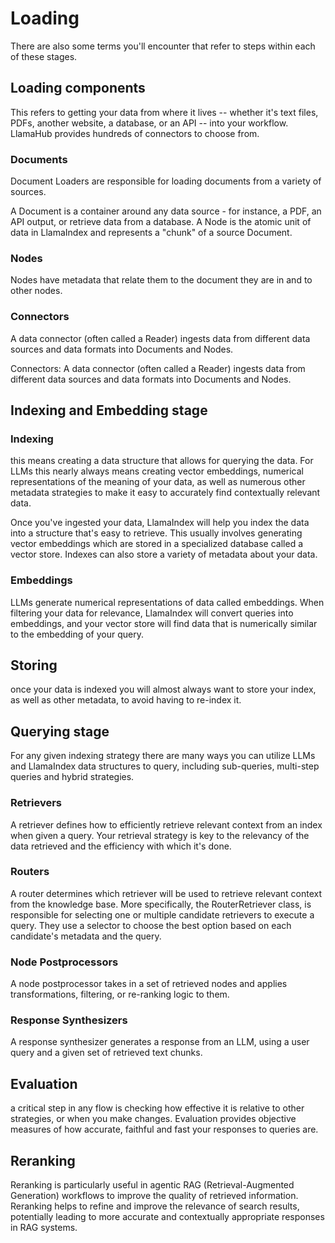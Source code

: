 # Loading

There are also some terms you'll encounter that refer to steps within each of these stages.

## Loading components
This refers to getting your data from where it lives -- whether it's text files, PDFs, another website, a database, or an API -- into your workflow. LlamaHub provides hundreds of connectors to choose from.

### Documents
Document Loaders are responsible for loading documents from a variety of sources.

A Document is a container around any data source - for instance, a PDF, an API output, or retrieve data from a database.
A Node is the atomic unit of data in LlamaIndex and represents a "chunk" of a source Document.

### Nodes

Nodes have metadata that relate them to the document they are in and to other nodes.

### Connectors

A data connector (often called a Reader) ingests data from different data sources and data formats into Documents and
Nodes.

Connectors:
A data connector (often called a Reader) ingests data from different data sources and data formats into Documents and
Nodes.

## Indexing and Embedding stage

### Indexing

this means creating a data structure that allows for querying the data. For LLMs this nearly always means creating
vector embeddings, numerical representations of the meaning of your data, as well as numerous other metadata strategies
to make it easy to accurately find contextually relevant data.

Once you've ingested your data, LlamaIndex will help you index the data into a structure that's easy to retrieve. This
usually involves generating vector embeddings which are stored in a specialized database called a vector store. Indexes
can also store a variety of metadata about your data.

### Embeddings

LLMs generate numerical representations of data called embeddings. When filtering your data for relevance, LlamaIndex
will convert queries into embeddings, and your vector store will find data that is numerically similar to the embedding
of your query.

## Storing

once your data is indexed you will almost
always want to store your index, as well as other metadata, to avoid
having to re-index it.

## Querying stage

For any given indexing strategy there are many ways you can utilize LLMs and LlamaIndex data structures to query,
including sub-queries, multi-step queries and hybrid strategies.

### Retrievers

A retriever defines how to efficiently retrieve relevant context from an index when given a query. Your retrieval
strategy is key to the relevancy of the data retrieved and the efficiency with which it's done.

### Routers

A router determines which retriever will be used to retrieve relevant context from the knowledge base. More
specifically, the RouterRetriever class,
is responsible for selecting one or multiple candidate retrievers to execute a query. They use a selector to choose the
best option based on each candidate's metadata and the query.

### Node Postprocessors

A node postprocessor takes in a set of retrieved nodes and applies transformations, filtering, or re-ranking logic to
them.

### Response Synthesizers

A response synthesizer generates a response from an LLM, using a user query and a given set of retrieved text chunks.

## Evaluation

a critical step in any flow is checking how effective it is relative to other strategies, or when you make changes. Evaluation provides objective measures of how accurate, faithful and fast your responses to queries are.

## Reranking

Reranking is particularly useful in agentic RAG (Retrieval-Augmented Generation) workflows to improve the quality of
retrieved information. Reranking helps to refine and improve the relevance of search results, potentially leading to
more accurate and contextually appropriate responses in RAG systems.